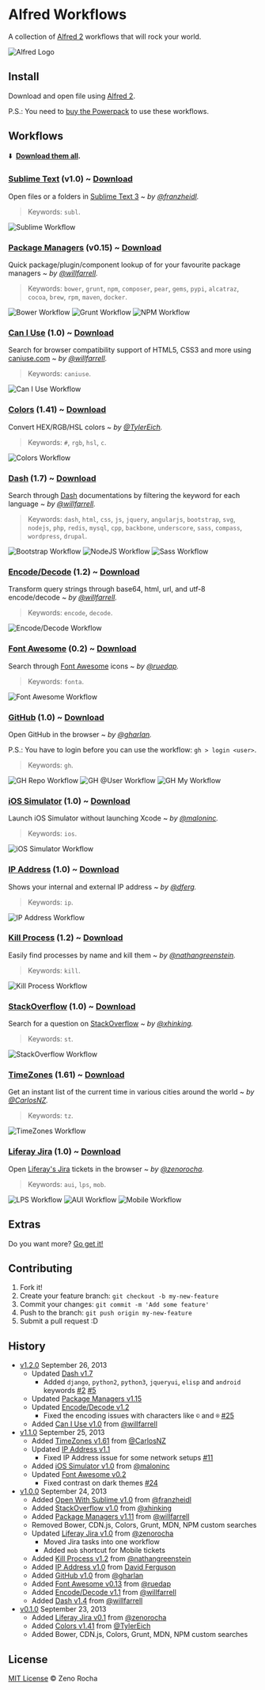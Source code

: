 # Alfred Workflows

A collection of [Alfred 2](http://www.alfredapp.com/) workflows that will rock your world.

![Alfred Logo](http://f.cl.ly/items/112u3G2z3g2B202W3e3p/alfred.png)

## Install

Download and open file using [Alfred 2](http://www.alfredapp.com/).

P.S.: You need to [buy the Powerpack](https://buy.alfredapp.com/) to use these workflows.

## Workflows

:arrow_down: **&nbsp;[Download them all](https://github.com/zenorocha/alfred-workflows/releases).**

### [Sublime Text](https://github.com/franzheidl/alfred-workflows/tree/master/open-with-sublime-text) (v1.0) ~ [Download](http://zno.io/RcAe)

Open files or a folders in [Sublime Text 3](http://www.sublimetext.com/3) ~ *by [@franzheidl](https://github.com/franzheidl/).*

> Keywords: `subl`.

![Sublime Workflow](http://f.cl.ly/items/3P0O2Z3p12253J3d3X2k/alfred-subl.png)

### [Package Managers](https://github.com/willfarrell/alfred-pkgman-workflow) (v0.15) ~ [Download](http://zno.io/RcdI)

Quick package/plugin/component lookup of for your favourite package managers ~ *by [@willfarrell](https://github.com/willfarrell/).*

> Keywords: `bower`, `grunt`, `npm`, `composer`, `pear`, `gems`, `pypi`, `alcatraz`, `cocoa`, `brew`, `rpm`, `maven`, `docker`.

![Bower Workflow](http://f.cl.ly/items/3b2t2S3V3m3m2t0X350m/alfred-bower.png)
![Grunt Workflow](http://f.cl.ly/items/1Y220d3T1p2u1Y3C111g/alfred-grunt.png)
![NPM Workflow](http://f.cl.ly/items/3U1l2m2O2Z0R2j231g2i/alfred-npm.png)

### [Can I Use](https://github.com/willfarrell/alfred-caniuse-workflow) (1.0) ~ [Download](http://zno.io/Rcex)

Search for browser compatibility support of HTML5, CSS3 and more using [caniuse.com](http://caniuse.com) ~ *by [@willfarrell](https://github.com/willfarrell/).*

> Keywords: `caniuse`.

![Can I Use Workflow](http://f.cl.ly/items/0i1m0F2h362j361i0e1z/alfred-caniuse.png)

### [Colors](https://github.com/TylerEich/Alfred-Extras) (1.41) ~ [Download](http://zno.io/RcFz)

Convert HEX/RGB/HSL colors ~ *by [@TylerEich](https://github.com/TylerEich/).*

> Keywords: `#`, `rgb`, `hsl`, `c`.

![Colors Workflow](http://f.cl.ly/items/2r3u2W122v0v2A0e1n0U/alfred-colors.png)

### [Dash](https://github.com/willfarrell/alfred-dash-workflow) (1.7) ~ [Download](http://zno.io/Rc3p)

Search through [Dash](http://kapeli.com/dash) documentations by filtering the keyword for each language ~ *by [@willfarrell](https://github.com/willfarrell/).*

> Keywords: `dash`, `html`, `css`, `js`, `jquery`, `angularjs`, `bootstrap`, `svg`, `nodejs`, `php`, `redis`, `mysql`, `cpp`, `backbone`, `underscore`, `sass`, `compass`, `wordpress`, `drupal`.

![Bootstrap Workflow](http://f.cl.ly/items/3N370w0u1d2P0D1W3X1l/alfred-dash-bootstrap.png)
![NodeJS Workflow](http://f.cl.ly/items/3V3t2R0g002M1K070i0V/alfred-dash-nodejs.png)
![Sass Workflow](http://f.cl.ly/items/2l0C21331a242W2t3Q1L/alfred-dash-sass.png)

### [Encode/Decode](https://github.com/willfarrell/alfred-encode-decode-workflow) (1.2) ~ [Download](http://zno.io/RcCX)

Transform query strings through base64, html, url, and utf-8 encode/decode ~ *by [@willfarrell](https://github.com/willfarrell/).*

> Keywords: `encode`, `decode`.

![Encode/Decode Workflow](http://f.cl.ly/items/2J3m1G1N46050I0E0w3n/alfred-encode.png)

### [Font Awesome](https://github.com/ruedap/alfred2-font-awesome-workflow) (0.2) ~ [Download](http://zno.io/RcJ3)

Search through [Font Awesome](http://fortawesome.github.io/Font-Awesome/) icons ~ *by [@ruedap](https://github.com/ruedap/).*

> Keywords: `fonta`.

![Font Awesome Workflow](http://f.cl.ly/items/3w1I0U3W0s0i0X3w123u/alfred-fonta.png)

### [GitHub](https://github.com/gharlan/alfred-github-workflow) (1.0) ~ [Download](http://zno.io/RcPe)

Open GitHub in the browser ~ *by [@gharlan](https://github.com/gharlan/).*

P.S.: You have to login before you can use the workflow: `gh > login <user>`.

> Keywords: `gh`.

![GH Repo Workflow](http://f.cl.ly/items/0G3n1D3W1p2S3S2W3B1C/alfred-gh-repo.png)
![GH @User Workflow](http://f.cl.ly/items/3l3V092M363x1m262B21/alfred-gh-user.png)
![GH My Workflow](http://f.cl.ly/items/2H1J2g330h3E1l2W1A0o/alfred-gh-my.png)

### [iOS Simulator](http://www.alfredforum.com/topic/2126-launch-ios-simulator/) (1.0) ~ [Download](http://zno.io/RcI1)

Launch iOS Simulator without launching Xcode ~ *by [@maloninc](http://www.alfredforum.com/topic/2126-launch-ios-simulator/).*

> Keywords: `ios`.

![iOS Simulator Workflow](http://f.cl.ly/items/0e011X0Q162p0R2p463z/alfred-ios.png)

### [IP Address](http://dferg.us/ip-address-workflow/) (1.0) ~ [Download](http://zno.io/RcAi)

Shows your internal and external IP address ~ *by [@dferg](http://dferg.us/ip-address-workflow/).*

> Keywords: `ip`.

![IP Address Workflow](http://f.cl.ly/items/1i3Q3T3I3t053J2b0R05/alfred-ip.png)

### [Kill Process](https://github.com/nathangreenstein/alfred-process-killer) (1.2) ~ [Download](http://zno.io/RcNL)

Easily find processes by name and kill them ~ *by [@nathangreenstein](https://github.com/nathangreenstein/).*

> Keywords: `kill`.

![Kill Process Workflow](http://f.cl.ly/items/0q0P1u0A0d1q1h1y1V0l/alfred-kill.png)

### [StackOverflow](https://github.com/xhinking/Alfred) (1.0) ~ [Download](http://zno.io/RceO)

Search for a question on [StackOverflow](http://stackoverflow.com) ~ *by [@xhinking](https://github.com/xhinking/).*

> Keywords: `st`.

![StackOverflow Workflow](http://f.cl.ly/items/3T00363u1d3k30011K3P/alfred-st.png)

### [TimeZones](http://www.alfredforum.com/topic/491-timezones-a-world-clock-script-filter-updated-to-v161/) (1.61) ~ [Download](http://zno.io/Rce5)

Get an instant list of the current time in various cities around the world ~ *by [@CarlosNZ](http://www.alfredforum.com/topic/491-timezones-a-world-clock-script-filter-updated-to-v161/).*

> Keywords: `tz`.

![TimeZones Workflow](http://f.cl.ly/items/0q0Q0r240f0D1o340S0E/alfred-tz.png)

### [Liferay Jira](https://github.com/zenorocha/alfred-workflows/tree/master/liferay-jira) (1.0) ~ [Download](http://zno.io/RcDS)

Open [Liferay's Jira](https://issues.liferay.com/) tickets in the browser ~ *by [@zenorocha](https://github.com/zenorocha/).*

> Keywords: `aui`, `lps`, `mob`.

![LPS Workflow](http://f.cl.ly/items/1j3z3o1R3z282k2u1Q37/alfred-lps.png)
![AUI Workflow](http://f.cl.ly/items/0C3i0q033M300n0p1o3Z/alfred-aui.png)
![Mobile Workflow](http://f.cl.ly/items/2E411H401A2q0N2S0E26/alfred-mob.png)

## Extras

Do you want more? [Go get it!](https://github.com/zenorocha/alfred-workflows/wiki/Extras)

## Contributing

1. Fork it!
2. Create your feature branch: `git checkout -b my-new-feature`
3. Commit your changes: `git commit -m 'Add some feature'`
4. Push to the branch: `git push origin my-new-feature`
5. Submit a pull request :D

## History

* [v1.2.0](https://github.com/zenorocha/alfred-workflows/releases/tag/v1.2.0) September 26, 2013
	* Updated [Dash v1.7](https://github.com/zenorocha/alfred-workflows/tree/master/package-managers)
		* Added `django`, `python2`, `python3`, `jqueryui`, `elisp` and `android` keywords [#2](https://github.com/willfarrell/alfred-dash-workflow/pull/2) [#5](https://github.com/willfarrell/alfred-dash-workflow/pull/5)
	* Updated [Package Managers v1.15](https://github.com/zenorocha/alfred-workflows/tree/master/package-managers)
	* Updated [Encode/Decode v1.2](https://github.com/zenorocha/alfred-workflows/tree/master/encode-decode)
		* Fixed the encoding issues with characters like `©` and `®` [#25](https://github.com/willfarrell/alfred-workflows/pull/25)
	* Added [Can I Use v1.0](https://github.com/willfarrell/alfred-caniuse-workflow) from [@willfarrell](https://github.com/willfarrell/)
* [v1.1.0](https://github.com/zenorocha/alfred-workflows/releases/tag/v1.1.0) September 25, 2013
	* Added [TimeZones v1.61](http://www.alfredforum.com/topic/491-timezones-a-world-clock-script-filter-updated-to-v161/) from [@CarlosNZ](https://twitter.com/CarlosNZ/)
	* Updated [IP Address v1.1](https://github.com/zenorocha/alfred-workflows/tree/master/ip-address)
		* Fixed IP Address issue for some network setups [#11](https://github.com/zenorocha/alfred-workflows/pull/11)
	* Added [iOS Simulator v1.0](http://www.alfredforum.com/topic/2126-launch-ios-simulator/) from [@maloninc](https://github.com/maloninc/)
	* Updated [Font Awesome v0.2](https://github.com/zenorocha/alfred-workflows/tree/master/font-awesome)
		* Fixed contrast on dark themes [#24](https://github.com/ruedap/alfred2-font-awesome-workflow/issues/24)
* [v1.0.0](https://github.com/zenorocha/alfred-workflows/releases/tag/v1.0.0) September 24, 2013
	* Added [Open With Sublime v1.0](https://github.com/franzheidl/alfred-workflows/tree/master/open-with-sublime-text) from [@franzheidl](https://github.com/franzheidl/)
	* Added [StackOverflow v1.0](https://github.com/xhinking/Alfred) from [@xhinking](https://github.com/xhinking/)
	* Added [Package Managers v1.11](https://github.com/willfarrell/alfred-pkgman-workflow) from [@willfarrell](https://github.com/willfarrell/)
	* Removed Bower, CDN.js, Colors, Grunt, MDN, NPM custom searches
	* Updated [Liferay Jira v1.0](https://github.com/zenorocha/alfred-workflows) from [@zenorocha](https://github.com/zenorocha/)
		* Moved Jira tasks into one workflow
		* Added `mob` shortcut for Mobile tickets
	* Added [Kill Process v1.2](https://github.com/nathangreenstein/alfred-process-killer) from [@nathangreenstein](https://github.com/nathangreenstein/)
	* Added [IP Address v1.0](http://dferg.us/ip-address-workflow/) from [David Ferguson](http://dferg.us/)
	* Added [GitHub v1.0](https://github.com/gharlan/alfred-github-workflow) from [@gharlan](https://github.com/gharlan/)
	* Added [Font Awesome v0.13](https://github.com/ruedap/alfred2-font-awesome-workflow) from [@ruedap](https://github.com/ruedap/)
	* Added [Encode/Decode v1.1](https://github.com/willfarrell/alfred-encode-decode-workflow) from [@willfarrell](https://github.com/willfarrell/)
	* Added [Dash v1.4](https://github.com/willfarrell/alfred-dash-workflow) from [@willfarrell](https://github.com/willfarrell/)
* [v0.1.0](https://github.com/zenorocha/alfred-workflows/releases/tag/v0.1.0) September 23, 2013
	* Added [Liferay Jira v0.1](https://github.com/zenorocha/alfred-workflows) from [@zenorocha](https://github.com/zenorocha/)
	* Added [Colors v1.41](https://github.com/TylerEich/Alfred-Extras) from [@TylerEich](https://github.com/TylerEich/)
	* Added Bower, CDN.js, Colors, Grunt, MDN, NPM custom searches

## License

[MIT License](http://zenorocha.mit-license.org/) © Zeno Rocha
